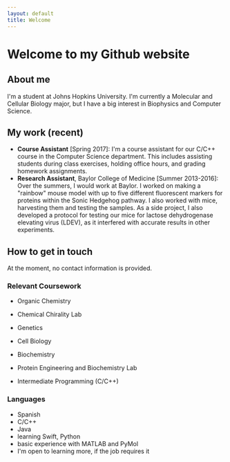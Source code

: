 ```yaml
---
layout: default
title: Welcome
---
```


# Welcome to my Github website
## About me
I'm a student at Johns Hopkins University. I'm currently a Molecular and Cellular Biology major, but I have a big interest in Biophysics and Computer Science.

## My work (recent)
* **Course Assistant** [Spring 2017]: I'm a course assistant for our C/C++ course in the Computer Science department. This includes assisting students during class exercises, holding office hours, and grading homework assignments.
* **Research Assistant**, Baylor College of Medicine [Summer 2013-2016]: Over the summers, I would work at Baylor. I worked on making a "rainbow" mouse model with up to five different fluorescent markers for proteins within the Sonic Hedgehog pathway. I also worked with mice, harvesting them and testing the samples. As a side project, I also developed a protocol for testing our mice for lactose dehydrogenase elevating virus (LDEV), as it interfered with accurate results in other experiments.

## How to get in touch
At the moment, no contact information is provided.

### Relevant Coursework
* Organic Chemistry
* Chemical Chirality Lab
* Genetics
* Cell Biology
* Biochemistry
* Protein Engineering and Biochemistry Lab

* Intermediate Programming (C/C++)

### Languages
* Spanish
* C/C++
* Java
* learning Swift, Python
* basic experience with MATLAB and PyMol
* I'm open to learning more, if the job requires it
